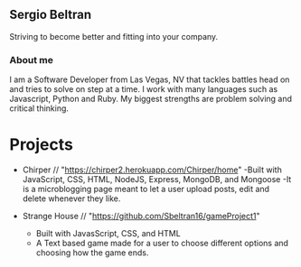 ## Sergio Beltran

Striving to become better and fitting into your company.

### About me
I am a Software Developer from Las Vegas, NV that tackles battles head on and tries to solve on step at a time. 
I work with many languages such as Javascript, Python and Ruby. My biggest strengths are problem solving and critical thinking.


# Projects
- Chirper // "https://chirper2.herokuapp.com/Chirper/home"
  -Built with JavaScript, CSS, HTML, NodeJS, Express, MongoDB, and Mongoose
  -It is a microblogging page meant to let a user upload posts, edit and delete whenever they like.

- Strange House // "https://github.com/Sbeltran16/gameProject1"
  - Built with JavasScript, CSS, and HTML
  - A Text based game made for a user to choose different options and choosing how the game ends.


